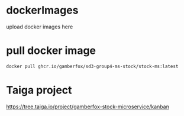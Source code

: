 # dockerImages

upload docker images here

# pull docker image

```bash
docker pull ghcr.io/gamberfox/sd3-group4-ms-stock/stock-ms:latest
```


# Taiga project

https://tree.taiga.io/project/gamberfox-stock-microservice/kanban

